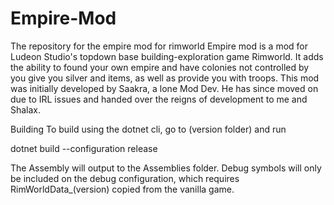 # Empire-Mod
The repository for the empire mod for rimworld
Empire mod is a mod for Ludeon Studio's topdown base building-exploration game Rimworld.
It adds the ability to found your own empire and have colonies not controlled by you give you silver and items, as well as provide you with troops.
This mod was initially developed by Saakra, a lone Mod Dev. He has since moved on due to IRL issues and handed over the reigns of development to me and Shalax.

Building
To build using the dotnet cli, go to (version folder) and run

dotnet build --configuration release

The Assembly will output to the Assemblies folder. 
Debug symbols will only be included on the debug configuration, 
which requires RimWorldData_(version) copied from the vanilla game.